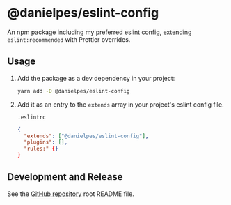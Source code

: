 # @danielpes/eslint-config

An npm package including my preferred eslint config, extending `eslint:recommended` with Prettier overrides.

## Usage

1. Add the package as a dev dependency in your project:

   ```sh
   yarn add -D @danielpes/eslint-config
   ```

2. Add it as an entry to the `extends` array in your project's eslint config file.

   `.eslintrc`

   ```json
   {
     "extends": ["@danielpes/eslint-config"],
     "plugins": [],
     "rules:" {}
   }
   ```

## Development and Release

See the [GitHub repository](https://github.com/danielpes/coding-standards) root README file.
